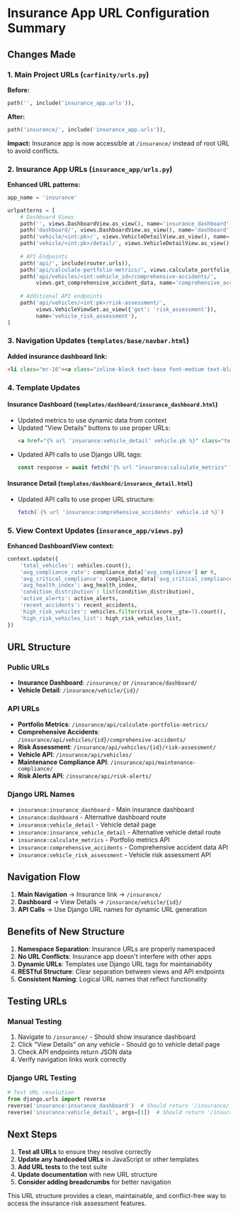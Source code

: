 # Insurance App URL Configuration Summary

## Changes Made

### 1. Main Project URLs (`carfinity/urls.py`)
**Before:**
```python
path('', include('insurance_app.urls')),
```

**After:**
```python
path('insurance/', include('insurance_app.urls')),
```

**Impact:** Insurance app is now accessible at `/insurance/` instead of root URL to avoid conflicts.

### 2. Insurance App URLs (`insurance_app/urls.py`)
**Enhanced URL patterns:**
```python
app_name = 'insurance'

urlpatterns = [
    # Dashboard Views
    path('', views.DashboardView.as_view(), name='insurance_dashboard'),
    path('dashboard/', views.DashboardView.as_view(), name='dashboard'),
    path('vehicle/<int:pk>/', views.VehicleDetailView.as_view(), name='vehicle_detail'),
    path('vehicle/<int:pk>/detail/', views.VehicleDetailView.as_view(), name='insurance_vehicle_detail'),
    
    # API Endpoints
    path('api/', include(router.urls)),
    path('api/calculate-portfolio-metrics/', views.calculate_portfolio_metrics, name='calculate_metrics'),
    path('api/vehicles/<int:vehicle_id>/comprehensive-accidents/', 
         views.get_comprehensive_accident_data, name='comprehensive_accidents'),
    
    # Additional API endpoints
    path('api/vehicles/<int:pk>/risk-assessment/', 
         views.VehicleViewSet.as_view({'get': 'risk_assessment'}), 
         name='vehicle_risk_assessment'),
]
```

### 3. Navigation Updates (`templates/base/navbar.html`)
**Added insurance dashboard link:**
```html
<li class="mr-16"><a class="inline-block text-base font-medium text-black" href="{% url 'insurance:insurance_dashboard' %}">Insurance</a></li>
```

### 4. Template Updates

#### Insurance Dashboard (`templates/dashboard/insurance_dashboard.html`)
- Updated metrics to use dynamic data from context
- Updated "View Details" buttons to use proper URLs:
  ```html
  <a href="{% url 'insurance:vehicle_detail' vehicle.pk %}" class="text-primary hover:text-blue-700">View Details</a>
  ```
- Updated API calls to use Django URL tags:
  ```javascript
  const response = await fetch('{% url "insurance:calculate_metrics" %}');
  ```

#### Insurance Detail (`templates/dashboard/insurance_detail.html`)
- Updated API calls to use proper URL structure:
  ```javascript
  fetch(`{% url 'insurance:comprehensive_accidents' vehicle.id %}`)
  ```

### 5. View Context Updates (`insurance_app/views.py`)
**Enhanced DashboardView context:**
```python
context.update({
    'total_vehicles': vehicles.count(),
    'avg_compliance_rate': compliance_data['avg_compliance'] or 0,
    'avg_critical_compliance': compliance_data['avg_critical_compliance'] or 0,
    'avg_health_index': avg_health_index,
    'condition_distribution': list(condition_distribution),
    'active_alerts': active_alerts,
    'recent_accidents': recent_accidents,
    'high_risk_vehicles': vehicles.filter(risk_score__gte=7).count(),
    'high_risk_vehicles_list': high_risk_vehicles_list,
})
```

## URL Structure

### Public URLs
- **Insurance Dashboard**: `/insurance/` or `/insurance/dashboard/`
- **Vehicle Detail**: `/insurance/vehicle/{id}/`

### API URLs
- **Portfolio Metrics**: `/insurance/api/calculate-portfolio-metrics/`
- **Comprehensive Accidents**: `/insurance/api/vehicles/{id}/comprehensive-accidents/`
- **Risk Assessment**: `/insurance/api/vehicles/{id}/risk-assessment/`
- **Vehicle API**: `/insurance/api/vehicles/`
- **Maintenance Compliance API**: `/insurance/api/maintenance-compliance/`
- **Risk Alerts API**: `/insurance/api/risk-alerts/`

### Django URL Names
- `insurance:insurance_dashboard` - Main insurance dashboard
- `insurance:dashboard` - Alternative dashboard route
- `insurance:vehicle_detail` - Vehicle detail page
- `insurance:insurance_vehicle_detail` - Alternative vehicle detail route
- `insurance:calculate_metrics` - Portfolio metrics API
- `insurance:comprehensive_accidents` - Comprehensive accident data API
- `insurance:vehicle_risk_assessment` - Vehicle risk assessment API

## Navigation Flow

1. **Main Navigation** → Insurance link → `/insurance/`
2. **Dashboard** → View Details → `/insurance/vehicle/{id}/`
3. **API Calls** → Use Django URL names for dynamic URL generation

## Benefits of New Structure

1. **Namespace Separation**: Insurance URLs are properly namespaced
2. **No URL Conflicts**: Insurance app doesn't interfere with other apps
3. **Dynamic URLs**: Templates use Django URL tags for maintainability
4. **RESTful Structure**: Clear separation between views and API endpoints
5. **Consistent Naming**: Logical URL names that reflect functionality

## Testing URLs

### Manual Testing
1. Navigate to `/insurance/` - Should show insurance dashboard
2. Click "View Details" on any vehicle - Should go to vehicle detail page
3. Check API endpoints return JSON data
4. Verify navigation links work correctly

### Django URL Testing
```python
# Test URL resolution
from django.urls import reverse
reverse('insurance:insurance_dashboard')  # Should return '/insurance/'
reverse('insurance:vehicle_detail', args=[1])  # Should return '/insurance/vehicle/1/'
```

## Next Steps

1. **Test all URLs** to ensure they resolve correctly
2. **Update any hardcoded URLs** in JavaScript or other templates
3. **Add URL tests** to the test suite
4. **Update documentation** with new URL structure
5. **Consider adding breadcrumbs** for better navigation

This URL structure provides a clean, maintainable, and conflict-free way to access the insurance risk assessment features.